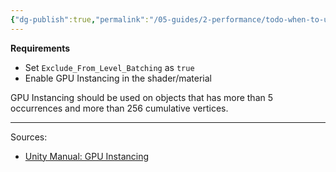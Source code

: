 ```yaml
---
{"dg-publish":true,"permalink":"/05-guides/2-performance/todo-when-to-use-gpu-instancing/","created":"2024-10-12T17:52:26.080+07:00","updated":"2024-10-13T20:18:08.078+07:00"}
---
```


**Requirements**
- Set `Exclude_From_Level_Batching` as `true` 
- Enable GPU Instancing in the shader/material

GPU Instancing should be used on objects that has more than 5 occurrences and more than 256 cumulative vertices. 


---
Sources: 
- [Unity Manual: GPU Instancing](https://docs.unity3d.com/Manual/GPUInstancing.html) 